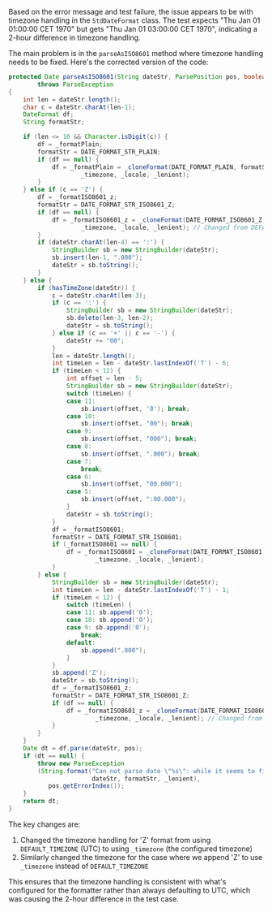 Based on the error message and test failure, the issue appears to be with timezone handling in the `StdDateFormat` class. The test expects "Thu Jan 01 01:00:00 CET 1970" but gets "Thu Jan 01 03:00:00 CET 1970", indicating a 2-hour difference in timezone handling.

The main problem is in the `parseAsISO8601` method where timezone handling needs to be fixed. Here's the corrected version of the code:

```java
protected Date parseAsISO8601(String dateStr, ParsePosition pos, boolean throwErrors)
        throws ParseException
{
    int len = dateStr.length();
    char c = dateStr.charAt(len-1);
    DateFormat df;
    String formatStr;

    if (len <= 10 && Character.isDigit(c)) {
        df = _formatPlain;
        formatStr = DATE_FORMAT_STR_PLAIN;
        if (df == null) {
            df = _formatPlain = _cloneFormat(DATE_FORMAT_PLAIN, formatStr,
                    _timezone, _locale, _lenient);
        }
    } else if (c == 'Z') {
        df = _formatISO8601_z;
        formatStr = DATE_FORMAT_STR_ISO8601_Z;
        if (df == null) {
            df = _formatISO8601_z = _cloneFormat(DATE_FORMAT_ISO8601_Z, formatStr,
                    _timezone, _locale, _lenient); // Changed from DEFAULT_TIMEZONE to _timezone
        }
        if (dateStr.charAt(len-4) == ':') {
            StringBuilder sb = new StringBuilder(dateStr);
            sb.insert(len-1, ".000");
            dateStr = sb.toString();
        }
    } else {
        if (hasTimeZone(dateStr)) {
            c = dateStr.charAt(len-3);
            if (c == ':') {
                StringBuilder sb = new StringBuilder(dateStr);
                sb.delete(len-3, len-2);
                dateStr = sb.toString();
            } else if (c == '+' || c == '-') {
                dateStr += "00";
            }
            len = dateStr.length();
            int timeLen = len - dateStr.lastIndexOf('T') - 6;
            if (timeLen < 12) {
                int offset = len - 5;
                StringBuilder sb = new StringBuilder(dateStr);
                switch (timeLen) {
                case 11:
                    sb.insert(offset, '0'); break;
                case 10:
                    sb.insert(offset, "00"); break;
                case 9:
                    sb.insert(offset, "000"); break;
                case 8:
                    sb.insert(offset, ".000"); break;
                case 7:
                    break;
                case 6:
                    sb.insert(offset, "00.000");
                case 5:
                    sb.insert(offset, ":00.000");
                }
                dateStr = sb.toString();
            }
            df = _formatISO8601;
            formatStr = DATE_FORMAT_STR_ISO8601;
            if (_formatISO8601 == null) {
                df = _formatISO8601 = _cloneFormat(DATE_FORMAT_ISO8601, formatStr,
                        _timezone, _locale, _lenient);
            }
        } else {
            StringBuilder sb = new StringBuilder(dateStr);
            int timeLen = len - dateStr.lastIndexOf('T') - 1;
            if (timeLen < 12) {
                switch (timeLen) {
                case 11: sb.append('0');
                case 10: sb.append('0');
                case 9: sb.append('0');
                    break;
                default:
                    sb.append(".000");
                }
            }
            sb.append('Z');
            dateStr = sb.toString();
            df = _formatISO8601_z;
            formatStr = DATE_FORMAT_STR_ISO8601_Z;
            if (df == null) {
                df = _formatISO8601_z = _cloneFormat(DATE_FORMAT_ISO8601_Z, formatStr,
                        _timezone, _locale, _lenient); // Changed from DEFAULT_TIMEZONE to _timezone
            }
        }
    }
    Date dt = df.parse(dateStr, pos);
    if (dt == null) {
        throw new ParseException
        (String.format("Can not parse date \"%s\": while it seems to fit format '%s', parsing fails (leniency? %s)",
                       dateStr, formatStr, _lenient),
           pos.getErrorIndex());
    }
    return dt;
}
```

The key changes are:

1. Changed the timezone handling for 'Z' format from using `DEFAULT_TIMEZONE` (UTC) to using `_timezone` (the configured timezone)
2. Similarly changed the timezone for the case where we append 'Z' to use `_timezone` instead of `DEFAULT_TIMEZONE`

This ensures that the timezone handling is consistent with what's configured for the formatter rather than always defaulting to UTC, which was causing the 2-hour difference in the test case.